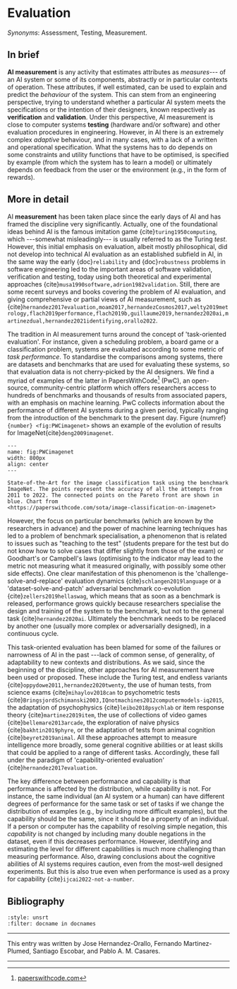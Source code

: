 # Evaluation

*Synonyms*: Assessment, Testing, Measurement.

## In brief

**AI measurement** is any activity that estimates attributes as *measures*--- of an AI system or some of its components, abstractly or in particular contexts of operation. These attributes, if well estimated, can be used to explain and predict the *behaviour* of the system. This can stem from an engineering perspective, trying to understand whether a particular AI system meets the specifications or the intention of their designers, known respectively as **verification** and **validation**. Under this perspective, AI measurement is close to computer systems **testing** (hardware and/or software) and other evaluation procedures in engineering. However, in AI there is an extremely complex *adaptive* behaviour, and in many cases, with a lack of a written and operational specification. What the systems has to do depends on some constraints and utility functions that have to be optimised, is specified by example (from which the system has to learn a model) or ultimately depends on feedback from the user or the environment (e.g., in the form of rewards).

## More in detail


AI **measurement** has been taken place since the
early days of AI and has framed the discipline very significantly.
Actually, one of the foundational ideas behind AI is the famous
imitation game {cite}`turing1950computing`, which ---somewhat misleadingly---
is usually referred to as the Turing *test*. However, this initial
emphasis on evaluation, albeit mostly philosophical, did not develop
into technical AI evaluation as an established subfield in AI, in the
same way the early {doc}`reliability` and
{doc}`robustness` problems in software engineering
led to the important areas of software validation, verification and
testing, today using both theoretical and experimental approaches
{cite}`musa1990software,adrion1982validation`. Still, there are some recent
surveys and books covering the problem of AI evaluation, and giving
comprehensive or partial views of AI measurement, such as
{cite}`hernandez2017evaluation,moam2017,hernandezCosmos2017,welty2019metrology,flach2019performance,flach2019b,guillaume2019,hernandez2020ai,martinezdual,hernandez2021identifying,orallo2022`.

The tradition in AI measurement turns around the concept of
'task-oriented evaluation'. For instance, given a scheduling problem, a
board game or a classification problem, systems are evaluated according
to some metric of *task performance*. To standardise the comparisons
among systems, there are datasets and benchmarks that are used for
evaluating these systems, so that evaluation data is not cherry-picked
by the AI designers. We find a myriad of examples of the latter in
PapersWithCode[^PwC] (PwC), an open-source, community-centric platform
which offers researchers access to hundreds of benchmarks and thousands
of results from associated papers, with an emphasis on machine learning.
PwC collects information about the performance of different AI systems
during a given period, typically ranging from the introduction of the
benchmark to the present day.
Figure {numref}`{number} <fig:PWCimagenet>` shows an example of the evolution of
results for ImageNet{cite}`deng2009imagenet`.

```{figure} ./PwC.png
---
name: fig:PWCimagenet
width: 800px
align: center
---

State-of-the-Art for the image classification task using the benchmark ImageNet. The points represent the accuracy of all the attempts from 2011 to 2022. The connected points on the Pareto front are shown in blue. Chart from
<https://paperswithcode.com/sota/image-classification-on-imagenet>

```

However, the focus on particular benchmarks (which are known by the
researchers in advance) and the power of machine learning techniques has
led to a problem of benchmark specialisation, a phenomenon that is
related to issues such as "teaching to the test\" (students prepare for
the test but do not know how to solve cases that differ slightly from
those of the exam) or Goodhart's or Campbell's laws (optimising to the
indicator may lead to the metric not measuring what it measured
originally, with possibly some other side effects). One clear
manifestation of this phenomenon is the 'challenge-solve-and-replace'
evaluation dynamics {cite}`schlangen2019language` or a
'dataset-solve-and-patch' adversarial benchmark co-evolution
{cite}`zellers2019hellaswag`, which means that as soon as a benchmark is
released, performance grows quickly because researchers specialise the
design and training of the system to the benchmark, but not to the
general task {cite}`hernandez2020ai`. Ultimately the benchmark needs to be
replaced by another one (usually more complex or adversarially
designed), in a continuous cycle.

This task-oriented evaluation has been blamed for some of the failures
or narrowness of AI in the past ---lack of common sense, of generality,
of adaptability to new contexts and distributions. As we said, since the
beginning of the discipline, other approaches for AI measurement have
been used or proposed. These include the Turing test, and endless
variants {cite}`oppydowe2011,hernandez2020twenty`, the use of human tests,
from science exams {cite}`mihaylov2018can` to psychometric tests
{cite}`BringsjordSchimanski2003,IQnotmachines2012computermodels-iq2015`,
the adaptation of psychophysics {cite}`leibo2018psychlab` or item response
theory {cite}`martinez2019item`, the use of collections of video games
{cite}`bellemare2013arcade`, the exploration of naive physics
{cite}`bakhtin2019phyre`, or the adaptation of tests from animal cognition
{cite}`beyret2019animal`. All these approaches attempt to measure
intelligence more broadly, some general cognitive abilities or at least
skills that could be applied to a range of different tasks. Accordingly,
these fall under the paradigm of 'capability-oriented evaluation'
{cite}`hernandez2017evaluation`.

The key difference between performance and capability is that
performance is affected by the distribution, while capability is not.
For instance, the same individual (an AI system or a human) can have
different degrees of performance for the same task or set of tasks if we
change the distribution of examples (e.g., by including more difficult
examples), but the capability should be the same, since it should be a
property of an individual. If a person or computer has the capability of
resolving simple negation, this *capability* is not changed by including
many double negations in the dataset, even if this decreases
performance. However, identifying and estimating the level for different
capabilities is much more challenging than measuring performance. Also,
drawing conclusions about the cognitive abilities of AI systems requires
caution, even from the most-well designed experiments. But this is also
true even when performance is used as a proxy for capability
{cite}`ijcai2022-not-a-number`.




## Bibliography

```{bibliography}
:style: unsrt
:filter: docname in docnames
```

---
 
This entry was written by Jose Hernandez-Orallo, Fernando Martinez-Plumed, Santiago Escobar, and Pablo A. M. Casares.

---

[^PwC]: [paperswithcode.com](paperswithcode.com)
